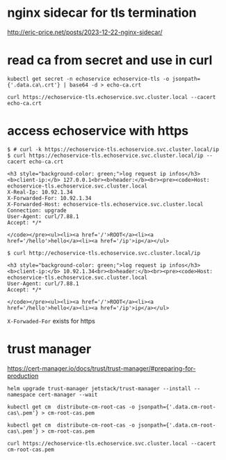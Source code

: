 # nginx sidecar for tls termination

http://eric-price.net/posts/2023-12-22-nginx-sidecar/

# read ca from secret and use in curl

```
kubectl get secret -n echoservice echoservice-tls -o jsonpath={'.data.ca\.crt'} | base64 -d > echo-ca.crt
```

```
curl https://echoservice-tls.echoservice.svc.cluster.local --cacert echo-ca.crt 
```



# access echoservice with https

```
$ # curl -k https://echoservice-tls.echoservice.svc.cluster.local/ip 
$ curl https://echoservice-tls.echoservice.svc.cluster.local/ip --cacert echo-ca.crt 

<h3 style="background-color: green;">log request ip infos</h3><b>client-ip:</b> 127.0.0.1<br><b>header:</b><br><pre><code>Host: echoservice-tls.echoservice.svc.cluster.local
X-Real-Ip: 10.92.1.34
X-Forwarded-For: 10.92.1.34
X-Forwarded-Host: echoservice-tls.echoservice.svc.cluster.local
Connection: upgrade
User-Agent: curl/7.88.1
Accept: */*

</code></pre><ul><li><a href='/'>ROOT</a><li><a href='/hello'>hello</a><li><a href='/ip'>ip</a></ul>
```

```
$ curl http://echoservice-tls.echoservice.svc.cluster.local/ip

<h3 style="background-color: green;">log request ip infos</h3><b>client-ip:</b> 10.92.1.34<br><b>header:</b><br><pre><code>Host: echoservice-tls.echoservice.svc.cluster.local
User-Agent: curl/7.88.1
Accept: */*

</code></pre><ul><li><a href='/'>ROOT</a><li><a href='/hello'>hello</a><li><a href='/ip'>ip</a></ul>
```

`X-Forwaded-For` exists for https


# trust manager

https://cert-manager.io/docs/trust/trust-manager/#preparing-for-production


```
helm upgrade trust-manager jetstack/trust-manager --install --namespace cert-manager --wait
```


```
kubectl get cm  distribute-cm-root-cas -o jsonpath={'.data.cm-root-cas\.pem'} > cm-root-cas.pem
```

```
kubectl get cm  distribute-cm-root-cas -o jsonpath={'.data.cm-root-cas\.pem'} > cm-root-cas.pem
```

```
curl https://echoservice-tls.echoservice.svc.cluster.local --cacert cm-root-cas.pem 
```

